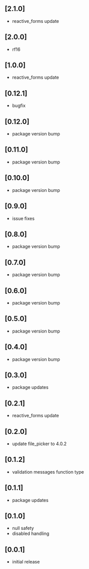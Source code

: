 ## [2.1.0]

- reactive_forms update

## [2.0.0]

- rf16

## [1.0.0]

- reactive_forms update

## [0.12.1]

- bugfix

## [0.12.0]

- package version bump

## [0.11.0]

- package version bump

## [0.10.0]

- package version bump

## [0.9.0]

- issue fixes

## [0.8.0]

- package version bump

## [0.7.0]

- package version bump

## [0.6.0]

- package version bump

## [0.5.0]

- package version bump

## [0.4.0]

- package version bump

## [0.3.0]

- package updates

## [0.2.1]

- reactive_forms update

## [0.2.0]

- update file_picker to 4.0.2

## [0.1.2]

- validation messages function type

## [0.1.1]

- package updates

## [0.1.0]

- null safety
- disabled handling

## [0.0.1]

- initial release
